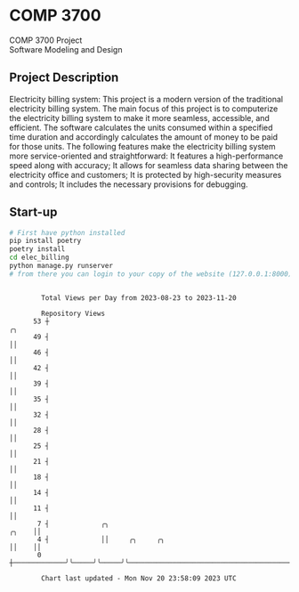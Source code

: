 # COMP 3700
COMP 3700 Project  
Software Modeling and Design
## Project Description
Electricity billing system: This project is a modern version of the traditional electricity billing system. The main focus of this project is to computerize the electricity billing system to make it more seamless, accessible, and efficient. The software calculates the units consumed within a specified time duration and accordingly calculates the amount of money to be paid for those units. The following features make the electricity billing system more service-oriented and straightforward: It features a high-performance speed along with accuracy; It allows for seamless data sharing between the electricity office and customers; It is protected by high-security measures and controls; It includes the necessary provisions for debugging.

## Start-up
```bash
# First have python installed
pip install poetry
poetry install
cd elec_billing
python manage.py runserver
# from there you can login to your copy of the website (127.0.0.1:8000), default creds are admin/admin
```

```

        Total Views per Day from 2023-08-23 to 2023-11-20

        Repository Views
      53 ┼                                                                            ╭╮
      49 ┤                                                                            ││
      46 ┤                                                                            ││
      42 ┤                                                                            ││
      39 ┤                                                                            ││
      35 ┤                                                                            ││
      32 ┤                                                                            ││
      28 ┤                                                                            ││
      25 ┤                                                                            ││
      21 ┤                                                                            ││
      18 ┤                                                                            ││
      14 ┤                                                                            ││
      11 ┤                                                                            ││
       7 ┤             ╭╮                                                       ╭╮    ││
       4 ┤             ││     ╭╮     ╭╮                                         ││    ││
       0 ┼─────────────╯╰─────╯╰─────╯╰─────────────────────────────────────────╯╰────╯╰───────────

        Chart last updated - Mon Nov 20 23:58:09 2023 UTC
        
```
